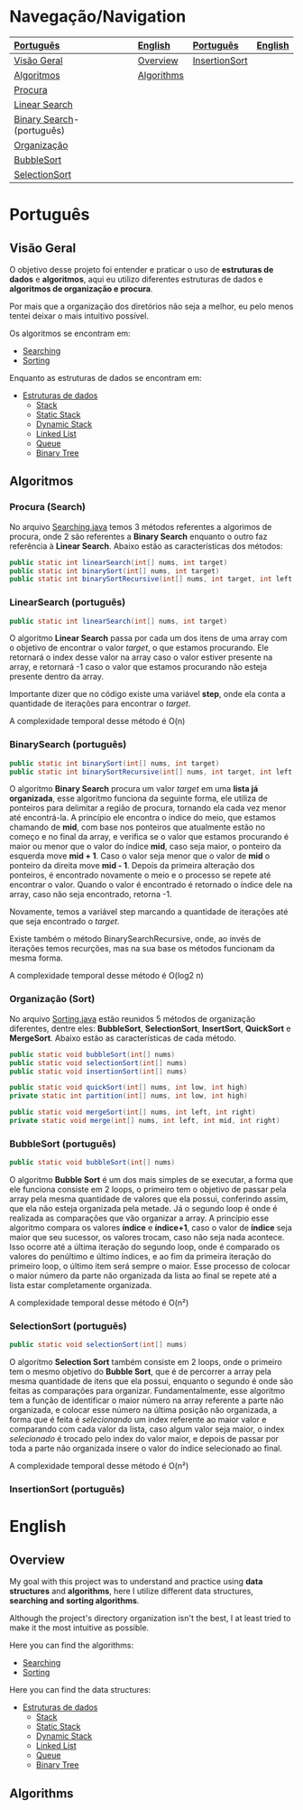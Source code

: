 # Navegação/Navigation

|[Português](#português)|[English](#english)|[Português](#português)|[English](#english)|
|:-|:-|:-|:-|
|[Visão Geral](#visão-geral)|[Overview](#overview)|[InsertionSort](#insertionsort-(português))||
|[Algoritmos](#algoritmos)|[Algorithms](#algorithms)|||
|[Procura](#procura-(search))||||
|[Linear Search](#linearsearch-(português))||||
|[Binary Search](#binarysearch)-(português)||||
|[Organização](#organização-(sort))||||
|[BubbleSort](#bubblesort-(português))||||
|[SelectionSort](#selectionsort-(português))||||


# Português

## Visão Geral

O objetivo desse projeto foi entender e praticar o uso de **estruturas de dados** e **algoritmos**, aqui eu utilizo diferentes estruturas de dados e **algoritmos de organização e procura**.

Por mais que a organização dos diretórios não seja a melhor, eu pelo menos tentei deixar o mais intuitivo possível.

Os algoritmos se encontram em:
- [Searching](./src/main/java/com/eduardo/Searching.java)
- [Sorting](./src/main/java/com/eduardo/Sorting.java)

Enquanto as estruturas de dados se encontram em:
- [Estruturas de dados](./src/main/java/com/eduardo/dataStructures/)
  - [Stack](./src/main/java/com/eduardo/dataStructures/Stack.java)
  - [Static Stack](./src/main/java/com/eduardo/dataStructures/StaticStack.java)
  - [Dynamic Stack](./src/main/java/com/eduardo/dataStructures/DynamicStack.java)
  - [Linked List](./src/main/java/com/eduardo/dataStructures/LinkedList.java)
  - [Queue](./src/main/java/com/eduardo/dataStructures/Queue.java)
  - [Binary Tree](./src/main/java/com/eduardo/dataStructures/BinaryTree.java)

## Algoritmos

### Procura (Search)

No arquivo [Searching.java](./src/main/java/com/eduardo/Searching.java) temos 3 métodos referentes a algorimos de procura, onde 2 são referentes a **Binary Search** enquanto o outro faz referência à **Linear Search**. Abaixo estão as características dos métodos:

```.java
public static int linearSearch(int[] nums, int target)
public static int binarySort(int[] nums, int target)
public static int binarySortRecursive(int[] nums, int target, int left, int right)
```

### LinearSearch (português)

```.java
public static int linearSearch(int[] nums, int target)
```

O algoritmo **Linear Search** passa por cada um dos itens de uma array com o objetivo de encontrar o valor *target*, o que estamos procurando. Ele retornará o index desse valor na array caso o valor estiver presente na array, e retornará -1 caso o valor que estamos procurando não esteja presente dentro da array.

Importante dizer que no código existe uma variável **step**, onde ela conta a quantidade de iterações para encontrar o *target*.

A complexidade temporal desse método é O(n)

### BinarySearch (português)

```.java
public static int binarySort(int[] nums, int target)
public static int binarySortRecursive(int[] nums, int target, int left, int right)
```

O algoritmo **Binary Search** procura um valor *target* em uma **lista já organizada**, esse algoritmo funciona da seguinte forma, ele utiliza de ponteiros para delimitar a região de procura, tornando ela cada vez menor até encontrá-la. A princípio ele encontra o índice do meio, que estamos chamando de **mid**, com base nos ponteiros que atualmente estão no começo e no final da array, e verifica se o valor que estamos procurando é maior ou menor que o valor do índice **mid**, caso seja maior, o ponteiro da esquerda move **mid + 1**. Caso o valor seja menor que o valor de **mid** o ponteiro da direita move **mid - 1**. Depois da primeira alteração dos ponteiros, é encontrado novamente o meio e o processo se repete até encontrar o valor. Quando o valor é encontrado é retornado o índice dele na array, caso não seja encontrado, retorna -1.

Novamente, temos a variável step marcando a quantidade de iterações até que seja encontrado o *target*.

Existe também o método BinarySearchRecursive, onde, ao invés de iterações temos recurções, mas na sua base os métodos funcionam da mesma forma.

A complexidade temporal desse método é O(log2 n)

### Organização (Sort)

No arquivo [Sorting.java](./src/main/java/com/eduardo/Sorting.java) estão reunidos 5 métodos de organização diferentes, dentre eles: **BubbleSort**, **SelectionSort**, **InsertSort**, **QuickSort** e **MergeSort**. Abaixo estão as características de cada método.

```.java
public static void bubbleSort(int[] nums)
public static void selectionSort(int[] nums)
public static void insertionSort(int[] nums)

public static void quickSort(int[] nums, int low, int high)
private static int partition(int[] nums, int low, int high)

public static void mergeSort(int[] nums, int left, int right)
private static void merge(int[] nums, int left, int mid, int right)
```

### BubbleSort (português)

```.java
public static void bubbleSort(int[] nums)
```

O algoritmo **Bubble Sort** é um dos mais simples de se executar, a forma que ele funciona consiste em 2 loops, o primeiro tem o objetivo de passar pela array pela mesma quantidade de valores que ela possui, conferindo assim, que ela não esteja organizada pela metade. Já o segundo loop é onde é realizada as comparações que vão organizar a array. A princípio esse algoritmo compara os valores **índice** e **índice+1**, caso o valor de **índice** seja maior que seu sucessor, os valores trocam, caso não seja nada acontece. Isso ocorre até a última iteração do segundo loop, onde é comparado os valores do penúltimo e último índices, e ao fim da primeira iteração do primeiro loop, o último item será sempre o maior. Esse processo de colocar o maior número da parte não organizada da lista ao final se repete até a lista estar completamente organizada.

A complexidade temporal desse método é O(n²)

### SelectionSort (português)

```.java
public static void selectionSort(int[] nums)
```

O algoritmo **Selection Sort** também consiste em 2 loops, onde o primeiro tem o mesmo objetivo do **Bubble Sort**, que é de percorrer a array pela mesma quantidade de itens que ela possui, enquanto o segundo é onde são feitas as comparações para organizar. Fundamentalmente, esse algoritmo tem a função de identificar o maior número na array referente a parte não organizada, e colocar esse número na última posição não organizada, a forma que é feita é *selecionando* um index referente ao maior valor e comparando com cada valor da lista, caso algum valor seja maior, o index *selecionado* é trocado pelo index do valor maior, e depois de passar por toda a parte não organizada insere o valor do índice selecionado ao final.

A complexidade temporal desse método é O(n²)

### InsertionSort (português)

# English

## Overview

My goal with this project was to understand and practice using **data structures** and **algorithms**, here I utilize different data structures, **searching and sorting algorithms**.

Although the project's directory organization isn't the best, I at least tried to make it the most intuitive as possible.

Here you can find the algorithms:
- [Searching](./src/main/java/com/eduardo/Searching.java)
- [Sorting](./src/main/java/com/eduardo/Sorting.java)

Here you can find the data structures:
- [Estruturas de dados](./src/main/java/com/eduardo/dataStructures/)
  - [Stack](./src/main/java/com/eduardo/dataStructures/Stack.java)
  - [Static Stack](./src/main/java/com/eduardo/dataStructures/StaticStack.java)
  - [Dynamic Stack](./src/main/java/com/eduardo/dataStructures/DynamicStack.java)
  - [Linked List](./src/main/java/com/eduardo/dataStructures/LinkedList.java)
  - [Queue](./src/main/java/com/eduardo/dataStructures/Queue.java)
  - [Binary Tree](./src/main/java/com/eduardo/dataStructures/BinaryTree.java)

## Algorithms

